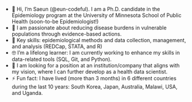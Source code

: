 - 🤗 Hi, I’m Saeun (@eun-codeful). I am a Ph.D. candidate in the Epidemiology program at the University of Minnesota School of Public Health (soon-to-be Epidemiologist!)
- 💜 I am passionate about reducing disease burdens in vulnerable populations through evidence-based actions.
- 💪 Key skills: epidemiological methods and data collection, management, and analysis (REDCap, STATA, and R)
- 🤓 I’m a lifelong learner: I am currently working to enhance my skills in data-related tools (SQL, Git, and Python).
- 💞️ I am looking for a position at an institution/company that aligns with my vision, where I can further develop as a health data scientist.
- ⚡ Fun fact: I have lived (more than 3 months) in 6 different countries during the last 10 years: South Korea, Japan, Australia, Malawi, USA, and Uganda. 
  
<!---
eun-codeful/eun-codeful is a ✨ special ✨ repository because its `README.md` (this file) appears on your GitHub profile.
You can click the Preview link to take a look at your changes.
--->
